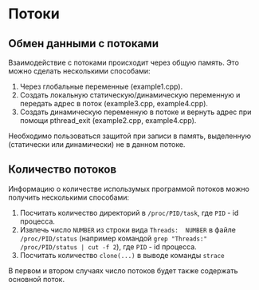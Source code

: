 # Потоки

## Обмен данными с потоками

Взаимодействие с потоками происходит через общую память. Это можно сделать несколькими способами:
1. Через глобальные переменные (example1.cpp).
2. Создать локальную статическую/динамическую переменную и передать адрес в поток (example3.cpp, example4.cpp).
3. Создать динамическую переменную в потоке и вернуть адрес при помощи pthread_exit (example2.cpp, example4.cpp).

Необходимо пользоваться защитой при записи в память, выделенную (статически или динамически) не в данном потоке.


## Количество потоков

Информацию о количестве использумых программой потоков можно получить несколькими способами:
1. Посчитать количество директорий в `/proc/PID/task`, где `PID` - id процесса.
2. Извлечь число `NUMBER` из строки вида `Threads:	NUMBER` в файле `/proc/PID/status` (например командой `grep "Threads:" /proc/PID/status | cut -f 2`), где `PID` - id процесса.
3. Посчитать количество `clone(...)` в выводе команды `strace`

В первом и втором случаях число потоков будет также содержать основной поток.